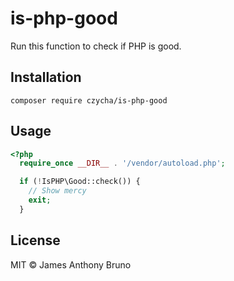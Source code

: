 is-php-good
===

Run this function to check if PHP is good.

## Installation

```
composer require czycha/is-php-good
```

## Usage

```php
<?php
  require_once __DIR__ . '/vendor/autoload.php';

  if (!IsPHP\Good::check()) {
    // Show mercy
    exit;
  }
```

## License

MIT © James Anthony Bruno